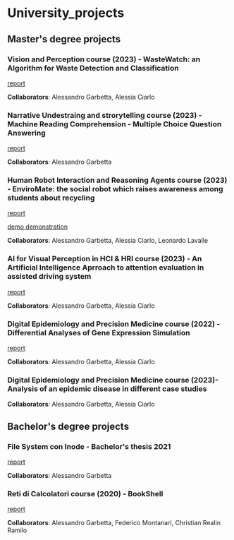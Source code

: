 # University_projects

## Master's  degree projects

### Vision and Perception course (2023) - WasteWatch: an Algorithm for Waste Detection and Classification

[report](Vision_and_Perception/presentation.pdf)

**Collaborators**: Alessandro Garbetta, Alessia Ciarlo

### Narrative Undestraing and strorytelling course (2023) - Machine Reading Comprehension - Multiple Choice Question Answering

[report](Narrative_Understanding_and_Storytelling/report.pdf)

**Collaborators**: Alessandro Garbetta

### Human Robot Interaction and Reasoning Agents course (2023) - EnviroMate: the social robot which raises awareness among students about recycling

[report](Human_Robot_Interaction_&_Reasoning_Agents/report.pdf)

[demo demonstration](https://youtu.be/8hq5CO-dYBk?si=yxkiEkfCxiO3Eg0N)

**Collaborators**: Alessandro Garbetta, Alessia Ciarlo, Leonardo Lavalle

### AI for Visual Perception in HCI & HRI course (2023) - An Artificial Intelligence Aprroach to attention evaluation in assisted driving system

[report](AI_for_Visual_Perception_in_HCI_&_HRI/report.pdf)

**Collaborators**: Alessandro Garbetta, Alessia Ciarlo

### Digital Epidemiology and Precision Medicine course (2022) - Differential Analyses of Gene Expression Simulation

[report](Digital_Epidemiology_and_Precision_Medicine/PM-1_proj_group-02/report.pdf)

**Collaborators**: Alessandro Garbetta, Alessia Ciarlo

### Digital Epidemiology and Precision Medicine course (2023)- Analysis of an epidemic disease in different case studies

**Collaborators**: Alessandro Garbetta, Alessia Ciarlo

## Bachelor's degree projects


### File System con Inode - Bachelor's thesis 2021 

[report](FileSystem_with_Inode_thesis/relazione_tesi.pdf)

**Collaborators**: Alessandro Garbetta

### Reti di Calcolatori course (2020) - BookShell 

[report](Reti_dei_Calcolatori/report.md)

**Collaborators**: Alessandro Garbetta, Federico Montanari, Christian Realin Ramilo

